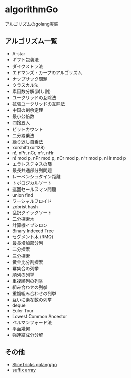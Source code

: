 # algorithmGo
アルゴリズムのgolang実装  

## アルゴリズム一覧
* A-star
* ギフト包装法
* ダイクストラ法
* エドマンズ・カープのアルゴリズム
* ナップサック問題
* クラスカル法
* 素因数分解(試し割)
* ユークリッドの互除法
* 拡張ユークリッドの互除法
* 中国の剰余定理
* 最小公倍数
* 四捨五入
* ビットカウント
* 二分累乗法
* 繰り返し自乗法
* xorshift(xor128)
* n!, nPr, nCr, n^r, nHr
* n! mod p, nPr mod p, nCr mod p, n^r mod p, nHr mod p
* エラトステネスの篩
* 最長共通部分列問題
* レーベンシュタイン距離
* トポロジカルソート
* 巡回セールスマン問題
* union find
* ワーシャルフロイド
* zobrist hash
* 乱択クイックソート
* 二分探索木
* 計算機イプシロン
* Binary Indexed Tree
* セグメント木 (RMQ)
* 最長増加部分列
* 二分探索
* 三分探索
* 黄金比分割探索
* 冪集合の列挙
* 順列の列挙
* 重複順列の列挙
* 組み合わせの列挙
* 重複組み合わせの列挙
* 互いに素な数の列挙
* deque
* Euler Tour
* Lowest Common Ancestor
* ベルマンフォード法
* 平面幾何
* 強連結成分分解

## その他
* [SliceTricks golang/go](https://github.com/golang/go/wiki/SliceTricks)
* [suffix array](https://golang.org/pkg/index/suffixarray)
